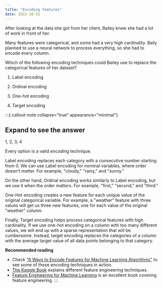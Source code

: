 ```yaml
---
title: "Encoding features"
date: 2022-10-31
---
```


After looking at the data she got from her client, Bailey knew she had a lot of work in front of her.

Many features were categorical, and some had a very high cardinality. Baily planned to use a neural network to process everything, so she had to encode every column.

Which of the following encoding techniques could Bailey use to replace the categorical features of her dataset?

1. Label encoding

2. Ordinal encoding

3. One-hot encoding

4. Target encoding

:::{.callout-note collapse="true" appearance="minimal"}
## Expand to see the answer

1, 2, 3, 4

Every option is a valid encoding technique.

Label encoding replaces each category with a consecutive number starting from 0. We can use Label encoding for nominal variables, where order doesn't matter. For example, "cloudy," "rainy," and "sunny."

On the other hand, Ordinal encoding works similarly to Label encoding, but we use it when the order matters. For example, "first," "second," and "third."

One-Hot encoding creates a new feature for each unique value of the original categorical variable. For example, a "weather" feature with three values will get us three new features, one for each value of the original "weather" column.

Finally, Target encoding helps process categorical features with high cardinality. If we use one-hot encoding on a column with too many different values, we will end up with a sparse representation that will be cumbersome. Instead, target encoding replaces the categories of a column with the average target value of all data points belonging to that category.

**Recommended reading**

* Check ["6 Ways to Encode Features for Machine Learning Algorithms"](https://towardsdatascience.com/6-ways-to-encode-features-for-machine-learning-algorithms-21593f6238b0) to see some of these encoding techniques in action.
* [The Kaggle Book](https://amzn.to/3kbanRb) explains different feature engineering techniques.
* [Feature Engineering for Machine Learning](https://amzn.to/3SsnLAc) is an excellent book covering feature engineering.
:::
